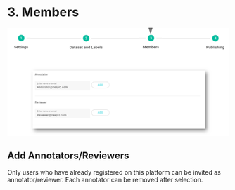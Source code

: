 # 3. Members

![](<../../.gitbook/assets/image (87).png>)

## Add Annotators/Reviewers

Only users who have already registered on this platform can be invited as annotator/reviewer. Each annotator can be removed after selection.
